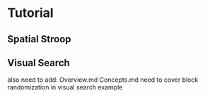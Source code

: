 # Tutorial

## Spatial Stroop

## Visual Search

also need to add:
Overview.md
Concepts.md
need to cover block randomization in visual search example